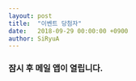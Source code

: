 ```yaml
---
layout: post
title:  "이벤트 당첨자"
date:   2018-09-29 00:00:00 +0900
author: SiRyuA
---
```


### 잠시 후 메일 앱이 열립니다.

<script>
location.href = "mailto:develoid@naver.com"
              + "?cc="
              + "&subject="
              + "[이벤트] 공구 후기 이벤트 당첨자 입니다."
              + "&body="
              + "%40 닉네임 %0D%0A%0D%0A%0D%0A"
              + "%40 네이버 ID %0D%0A%0D%0A%0D%0A"
              + "%40 이름 %0D%0A%0D%0A%0D%0A"
              + "%40 전화 %0D%0A%0D%0A%0D%0A"
              + "%40 상품 받을 주소 %0D%0A%0D%0A%0D%0A"
              + "%40 OTG 케이블 종류(5핀/타입C/라이트닝 중 선택) %0D%0A%0D%0A%0D%0A";
</script>
